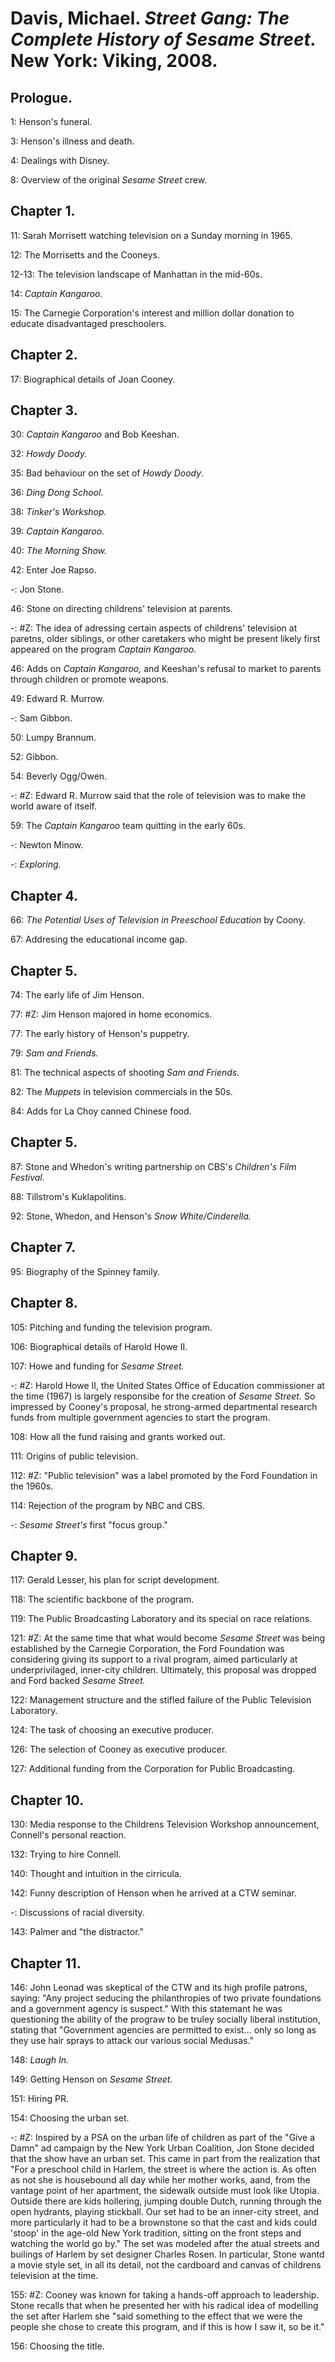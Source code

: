 # Davis, Michael. _Street Gang: The Complete History of Sesame Street._ New York: Viking, 2008.  

## Prologue.  

1: Henson's funeral.  

3: Henson's illness and death.  

4: Dealings with Disney.  

8: Overview of the original _Sesame Street_ crew.  

## Chapter 1.  

11: Sarah Morrisett watching television on a Sunday morning in 1965.  

12: The Morrisetts and the Cooneys.  

12-13: The television landscape of Manhattan in the mid-60s.  

14: _Captain Kangaroo._  

15: The Carnegie Corporation's interest and million dollar donation to educate disadvantaged preschoolers.

## Chapter 2.

17: Biographical details of Joan Cooney.   

## Chapter 3.  

30: _Captain Kangaroo_ and Bob Keeshan.   

32: _Howdy Doody._  

35: Bad behaviour on the set of _Howdy Doody_.  

36: _Ding Dong School_.  

38: _Tinker's Workshop._  

39: _Captain Kangaroo._  

40: _The Morning Show._  

42: Enter Joe Rapso.  

-: Jon Stone.  

46: Stone on directing childrens' television at parents.  

-: #Z: The idea of adressing certain aspects of childrens' television at paretns, older siblings, or other caretakers who might be present likely first appeared on the program _Captain Kangaroo._  

46: Adds on _Captain Kangaroo,_ and Keeshan's refusal to market to parents through children or promote weapons.  

49: Edward R. Murrow.  

-: Sam Gibbon.  

50: Lumpy Brannum.  

52: Gibbon.  

54: Beverly Ogg/Owen.  

-: #Z: Edward R. Murrow said that the role of television was to make the world aware of itself.  

59: The _Captain Kangaroo_ team quitting in the early 60s.  

-: Newton Minow.  

-: _Exploring._  

## Chapter 4.  

66: _The Potential Uses of Television in Preeschool Education_ by Coony.   

67: Addresing the educational income gap.  

## Chapter 5.  

74: The early life of Jim Henson.  

77: #Z: Jim Henson majored in home economics.  

77: The early history of Henson's puppetry.  

79: _Sam and Friends._  

81: The technical aspects of shooting _Sam and Friends._  

82: The _Muppets_ in television commercials in the 50s.  

84: Adds for La Choy canned Chinese food.  

## Chapter 5.  

87: Stone and Whedon's writing partnership on CBS's _Children's Film Festival._   

88: Tillstrom's Kuklapolitins.  

92: Stone, Whedon, and Henson's _Snow White/Cinderella._  

## Chapter 7.  

95: Biography of the Spinney family.  

## Chapter 8.  

105: Pitching and funding the television program.  

106: Biographical details of Harold Howe II.  

107: Howe and funding for _Sesame Street._  
 
-: #Z: Harold Howe II, the United States Office of Education commissioner at the time (1967) is largely responsibe for the creation of _Sesame Street._ So impressed by Cooney's proposal, he strong-armed departmental research funds from multiple government agencies to start the program.  

108: How all the fund raising and grants worked out.  

111: Origins of public television.  

112: #Z: "Public television" was a label promoted by the Ford Foundation in the 1960s.    

114: Rejection of the program by NBC and CBS.  

-:  _Sesame Street's_ first "focus group."  

## Chapter 9.  

117: Gerald Lesser, his plan for script development.  

118: The scientific backbone of the program.  

119: The Public Broadcasting Laboratory and its special on race relations.  

121: #Z: At the same time that what would become _Sesame Street_ was being established by the Carnegie Corporation, the Ford Foundation was considering giving its support to a rival program, aimed particularly at underprivilaged, inner-city children. Ultimately, this proposal was dropped and Ford backed _Sesame Street._   

122: Management structure and the stifled failure of the Public Television Laboratory.  

124: The task of choosing an executive producer.  

126: The selection of Cooney as executive producer.  

127: Additional funding from the Corporation for Public Broadcasting.  

## Chapter 10.  

130: Media response to the Childrens Television Workshop announcement, Connell's personal reaction.  

132: Trying to hire Connell.  

140: Thought and intuition in the cirricula.  

142: Funny description of Henson when he arrived at a CTW seminar.  

-: Discussions of racial diversity.  

143: Palmer and "the distractor."  

## Chapter 11.  

146: John Leonad was skeptical of the CTW and its high profile patrons, saying: "Any project seducing the philanthropies of two private foundations and a government agency is suspect." With this statemant he was questioning the ability of the prograw to be truley socially liberal institution, stating that "Government agencies are permitted to exist... only so long as they use hair sprays to attack our various social Medusas."  

148: _Laugh In._  

149: Getting Henson on _Sesame Street._  

151: Hiring PR.  

154: Choosing the urban set.  

-: #Z: Inspired by a PSA on the urban life of children as part of the "Give a Damn" ad campaign by the New York Urban Coalition, Jon Stone decided that the show have an urban set. This came in part from the realization that "For a preschool child in Harlem, the street is where the action is. As often as not she is housebound all day while her mother works, aand, from the vantage point of her apartment, the sidewalk outside must look like Utopia. Outside there are kids hollering, jumping double Dutch, running through the open hydrants, playing stickball. Our set had to be an inner-city street, and more particularly it had to be a brownstone so that the cast and kids could 'stoop' in the age-old New York tradition, sitting on the front steps and watching the world go by." The set was modeled after the atual streets and builings of Harlem by set designer Charles Rosen. In particular, Stone wantd a movie style set, in all its detail, not the cardboard and canvas of childrens television at the time.  

155: #Z: Cooney was known for taking a hands-off approach to leadership. Stone recalls that when he presented her with his radical idea of modelling the set after Harlem she "said something to the effect that we were the  people she chose to create this program, and if this is how I saw it, so be it."  

156: Choosing the title.  
